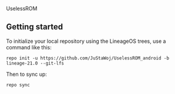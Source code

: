 UselessROM

Getting started
---------------

To initialize your local repository using the LineageOS trees, use a command like this:
```
repo init -u https://github.com/JuStaWoj/UselessROM_android -b lineage-21.0 --git-lfs
```
Then to sync up:
```
repo sync

